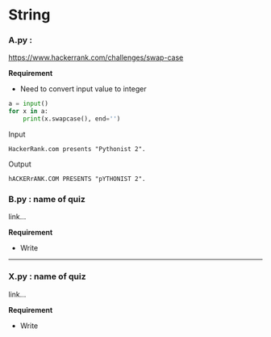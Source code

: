 
# String

### A.py : 

https://www.hackerrank.com/challenges/swap-case


__Requirement__

* Need to convert input value to integer

```python
a = input()
for x in a:
    print(x.swapcase(), end='')
```
Input
```
HackerRank.com presents "Pythonist 2".
```

Output
```
hACKERrANK.COM PRESENTS "pYTHONIST 2".
```

### B.py : name of quiz

link...

__Requirement__

* Write 





---
### X.py : name of quiz

link...

__Requirement__

* Write 

```python

```


